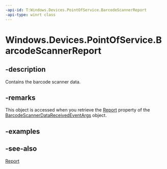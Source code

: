 ```yaml
---
-api-id: T:Windows.Devices.PointOfService.BarcodeScannerReport
-api-type: winrt class
---
```


<!-- Class syntax.
public class BarcodeScannerReport : Windows.Devices.PointOfService.IBarcodeScannerReport
-->

# Windows.Devices.PointOfService.BarcodeScannerReport

## -description
Contains the barcode scanner data.

## -remarks
This object is accessed when you retrieve the [Report](barcodescannerdatareceivedeventargs_report.md) property of the [BarcodeScannerDataReceivedEventArgs](barcodescannerdatareceivedeventargs.md) object.

## -examples

## -see-also
[Report](barcodescannerdatareceivedeventargs_report.md)